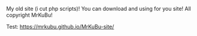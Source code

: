My old site (i cut php scripts)! 
You can download and using for you site! 
All copyright MrKuBu!

Test: https://mrkubu.github.io/MrKuBu-site/
